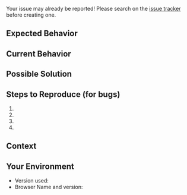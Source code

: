 Your issue may already be reported!
Please search on the [issue tracker](https://github.com/milenmk/Simple-Password-Manager/issues) before creating one.

## Expected Behavior

<!--- If you're describing a bug, tell us what should happen -->
<!--- If you're suggesting a change/improvement, tell us how it should work -->

## Current Behavior

<!--- If describing a bug, tell us what happens instead of the expected behavior -->
<!--- If suggesting a change/improvement, explain the difference from current behavior -->

## Possible Solution

<!--- Not obligatory, but suggest a fix/reason for the bug, -->
<!--- or ideas how to implement the addition or change -->

## Steps to Reproduce (for bugs)

<!--- Provide a link to a live example, or an unambiguous set of steps to -->
<!--- reproduce this bug. Include code to reproduce, if relevant -->

1.
2.
3.
4.

## Context

<!--- How has this issue affected you? What are you trying to accomplish? -->
<!--- Providing context helps us come up with a solution that is most useful in the real world -->

## Your Environment

<!--- Include as many relevant details about the environment you experienced the bug in -->

* Version used:
* Browser Name and version: